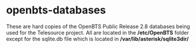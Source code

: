openbts-databases
=================

These are hard copies of the OpenBTS Public Release 2.8 databases being used for the Telesource project.  All are located in the __/etc/OpenBTS__ folder except for the sqlite.db file which is located in __/var/lib/asterisk/sqlite3dir/__

